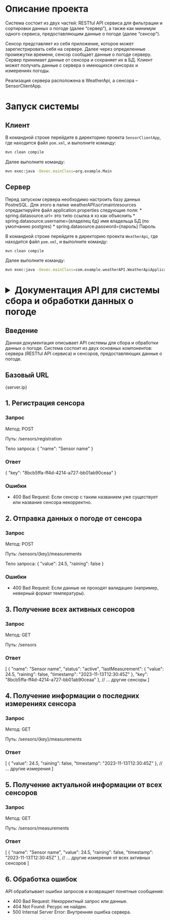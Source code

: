 # Описание проекта

Система  состоит  из  двух  частей:  RESTful  API  сервиса  для  фильтрации  и сортировки  данных  о  погоде  (далее  “сервер”),  а  также  как  минимум  одного сервиса, предоставляющим  данные  о  погоде  (далее  “сенсор”).

Сенсор  представляет  из  себя  приложение,  которое  может  зарегистрировать  себя 
на  сервере.  Далее  через  определенные  промежутки  времени,  сенсор  сообщает 
данные  о  погоде  серверу.  Сервер  принимает  данные  от  сенсора  и  сохраняет  их  в БД.  Клиент  может  получать  данные  с  сервера  о  имеющихся  сенсорах  и  измерениях погоды.

Реализация сервера расположена в WeatherApi, а сенсора – SensorClientApp.

# Запуск системы

## Клиент

В командной строке перейдите в директорию проекта `SensorClientApp`, где находится файл `pom.xml`, и выполните команду:

```bash
mvn clean compile
```

Далее выполните команду:

```bash
mvn exec:java -Dexec.mainClass=org.example.Main
```

## Сервер

Перед запуском сервера необходимо настроить базу данных PostreSQL. Для этого в папке weatherAPI\scr\main\resources отредактируйте файл application.properties следующие поля:
	* spring.datasource.url= это типо ссылка я хз как объяснить
	* spring.datasource.username={владелец бд} имя владельца БД (по умолчанию postgres)
	* spring.datasource.password={пароль} Пароль



В командной строке перейдите в директорию проекта `WeatherApi`, где находится файл `pom.xml`, и выполните команду:

```bash
mvn clean compile
```

Далее выполните команду:

```bash
mvn exec:java -Dexec.mainClass=com.example.weatherAPI.WeatherApiApplication
```

# <details><summary>Документация API для системы сбора и обработки данных о погоде</summary>

 

## Введение

Данная документация описывает API системы для сбора и обработки данных о погоде. Система состоит из двух основных компонентов: сервера (RESTful API сервиса) и сенсоров, предоставляющих данные о погоде.

## Базовый URL

{server.ip}

## 1. Регистрация сенсора

### Запрос

Метод: POST

Путь: /sensors/registration

Тело запроса:
{
  "name": "Sensor name"
}

### Ответ

{
  "key": "8bcb5ffa-ff4d-4214-a727-bb01ab90ceaa"
}

### Ошибки

- 400 Bad Request: Если сенсор с таким названием уже существует или название сенсора некорректно.

## 2. Отправка данных о погоде от сенсора

### Запрос

Метод: POST

Путь: /sensors/{key}/measurements

Тело запроса:
{
  "value": 24.5,
  "raining": false
}

### Ошибки

- 400 Bad Request: Если данные не проходят валидацию (например, неверный формат температуры).

## 3. Получение всех активных сенсоров

### Запрос

Метод: GET

Путь: /sensors

### Ответ

[
  {
    "name": "Sensor name",
    "status": "active",
    "lastMeasurement": {
      "value": 24.5,
      "raining": false,
      "timestamp": "2023-11-13T12:30:45Z"
    },
    "key": "8bcb5ffa-ff4d-4214-a727-bb01ab90ceaa"
  },
  // ... другие сенсоры
]

## 4. Получение информации о последних измерениях сенсора

### Запрос

Метод: GET

Путь: /sensors/{key}/measurements

### Ответ

[
  {
    "value": 24.5,
    "raining": false,
    "timestamp": "2023-11-13T12:30:45Z"
  },
  // ... другие измерения
]

## 5. Получение актуальной информации от всех сенсоров

### Запрос

Метод: GET

Путь: /sensors/measurements

### Ответ

[
  {
    "name": "Sensor name",
    "value": 24.5,
    "raining": false,
    "timestamp": "2023-11-13T12:30:45Z"
  },
  // ... другие измерения от всех активных сенсоров
]

## 6. Обработка ошибок

API обрабатывает ошибки запросов и возвращает понятные сообщения:

- 400 Bad Request: Некорректный запрос или данные.
- 404 Not Found: Ресурс не найден.
- 500 Internal Server Error: Внутренняя ошибка сервера.


</details>

